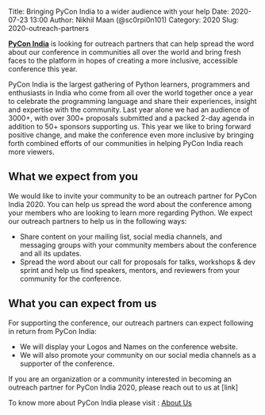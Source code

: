 Title: Bringing PyCon India to a wider audience with your help
Date: 2020-07-23 13:00
Author: Nikhil Maan (@sc0rpi0n101)
Category: 2020
Slug: 2020-outreach-partners

[**PyCon India**](https://in.pycon.org/2020/) is looking for outreach partners that can help spread the word about our conference in communities all over the world and bring fresh faces to the platform in hopes of creating a more inclusive, accessible conference this year.

<!-- PELICAN_END_SUMMARY -->

PyCon India is the largest gathering of Python learners, programmers and enthusiasts in India who come from all over the world together once a year to celebrate the programming language and share their experiences, insight and expertise with the community. Last year alone we had an audience of 3000+, with over 300+ proposals submitted and a packed 2-day agenda in addition to 50+ sponsors supporting us. This year we like to bring forward positive change, and make the conference even more inclusive by bringing forth combined efforts of our communities in helping PyCon India reach more viewers.

## What we expect from you 

We would like to invite your community to be an outreach partner for PyCon India 2020. You can help us spread the word about the conference among your members who are looking to learn more regarding Python. We expect our outreach partners to help us in the following ways: 

* Share content on your mailing list, social media channels, and messaging groups with your community members about the conference and all its updates. 
* Spread the word about our call for proposals for talks, workshops & dev sprint and help us find speakers, mentors, and reviewers from your community for the conference.

## What you can expect from us

For supporting the conference, our outreach partners can expect following in return from PyCon India:

* We will display your Logos and Names on the conference website. 
* We will also promote your community on our social media channels as a supporter of the conference.

If you are an organization or a community interested in becoming an outreach partner for PyCon India 2020, please reach out to us at [link]

To know more about PyCon India please visit : [About Us](https://in.pycon.org/2020/about/)
